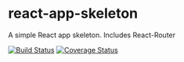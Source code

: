 # react-app-skeleton

A simple React app skeleton. Includes React-Router

[![Build Status](https://travis-ci.org/matthewbdaly/react-app-skeleton.svg?branch=master)](https://travis-ci.org/matthewbdaly/react-app-skeleton)
[![Coverage Status](https://coveralls.io/repos/matthewbdaly/react-app-skeleton/badge.svg?branch=master&service=github)](https://coveralls.io/github/matthewbdaly/react-app-skeleton?branch=master)
